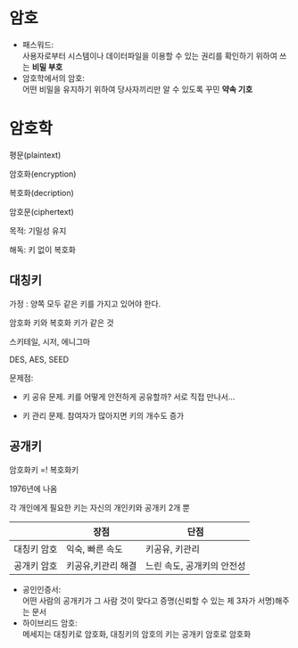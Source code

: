 # 암호
- 패스워드:<br>사용자로부터 시스템이나 데이터파일을 이용할 수 있는 권리를 확인하기 위하여 쓰는 **비밀 부호**
- 암호학에서의 암호:<br>어떤 비밀을 유지하기 위하여 당사자끼리만 알 수 있도록 꾸민 **약속 기호**
# 암호학
평문(plaintext)

암호화(encryption)

복호화(decription)

암호문(ciphertext)

목적: 기밀성 유지

해독: 키 없이 복호화


## 대칭키
가정 : 양쪽 모두 같은 키를 가지고 있어야 한다.

암호화 키와 복호화 키가 같은 것

스키테일, 시저, 에니그마

DES, AES, SEED

문제점:
- 키 공유 문제. 키를 어떻게 안전하게 공유할까?
서로 직접 만나서...

- 키 관리 문제. 참여자가 많아지면 키의 개수도 증가

## 공개키
암호화키 =! 복호화키

1976년에 나옴

각 개인에게 필요한 키는 자신의 개인키와 공개키 2개 뿐

| | 장점 | 단점 |
| - | - | - |
| 대칭키 암호 | 익숙, 빠른 속도 | 키공유, 키관리 |
| 공개키 암호 | 키공유,키관리 해결 | 느린 속도, 공개키의 안전성 |
- 공인인증서:<br>어떤 사람의 공개키가 그 사람 것이 맞다고 증명(신뢰할 수 있는 제 3자가 서명)해주는 문서
- 하이브리드 암호:<br>메세지는 대칭키로 암호화, 대칭키의 암호의 키는 공개키 암호로 암호화